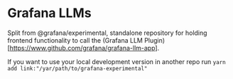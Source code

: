 # Grafana LLMs

Split from @grafana/experimental, standalone repository for holding frontend functionality to call the (Grafana LLM Plugin)[https://www.github.com/grafana/grafana-llm-app].

If you want to use your local development version in another repo run `yarn add link:"/yar/path/to/grafana-experimental"`
